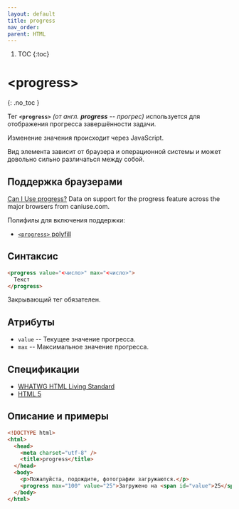 ```yaml
---
layout: default
title: progress
nav_order:
parent: HTML
---
```


<!-- prettier-ignore-start -->
1. TOC
{:toc}

# &lt;progress&gt;
{: .no_toc }
<!-- prettier-ignore-end -->

Тег **`<progress>`** _(от англ. **progress** -- прогрес)_ используется для отображения прогресса завершённости задачи.

Изменение значения происходит через JavaScript.

Вид элемента зависит от браузера и операционной системы и может довольно сильно различаться между собой.

## Поддержка браузерами

<p class="ciu_embed" data-feature="progress" data-periods="future_1,current,past_1,past_2">
  <a href="http://caniuse.com/#feat=progress">Can I Use progress?</a> Data on support for the progress feature across the major browsers from caniuse.com.
</p>

Полифилы для включения поддержки:

- [`<progress>` polyfill](https://github.com/Modernizr/Modernizr/wiki/HTML5-Cross-Browser-Polyfills#output-progress-menu-command)

## Синтаксис

```html
<progress value="<число>" max="<число>">
  Текст
</progress>
```

Закрывающий тег обязателен.

## Атрибуты

- `value` -- Текущее значение прогресса.
- `max` -- Максимальное значение прогресса.

## Спецификации

- [WHATWG HTML Living Standard](https://html.spec.whatwg.org/multipage/forms.html#the-progress-element)
- [HTML 5](http://www.w3.org/TR/html5/forms.html#the-progress-element)

## Описание и примеры

```html
<!DOCTYPE html>
<html>
  <head>
    <meta charset="utf-8" />
    <title>progress</title>
  </head>
  <body>
    <p>Пожалуйста, подождите, фотографии загружаются.</p>
    <progress max="100" value="25">Загружено на <span id="value">25</span>%</progress>
  </body>
</html>
```
